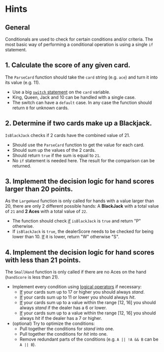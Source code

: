 # Hints

## General

Conditionals are used to check for certain conditions and/or criteria. The most basic way of performing a conditional operation is using a single `if` statement.

## 1. Calculate the score of any given card.

The `ParseCard` function should take the `card` string (e.g. `ace`) and turn it into its value (e.g. 11).

- Use a big [`switch` statement][switch_statement] on the `card` variable.
- King, Queen, Jack and 10 can be handled with a single case.
- The switch can have a `default` case. In any case the function should return `0` for unknown cards.

## 2. Determine if two cards make up a Blackjack.

`IsBlackJack` checks if 2 cards have the combined value of 21.

- Should use the `ParseCard` function to get the value for each card.
- Should sum up the values of the 2 cards.
- Should return `true` if the sum is equal to `21`.
- No `if` statement is needed here. The result for the comparison can be returned.

## 3. Implement the decision logic for hand scores larger than 20 points.

As the `LargeHand` function is only called for hands with a value larger than 20, there are only 2 different possible hands: A **BlackJack** with a total value of `21` and **2 Aces** with a total value of `22`.

- The function should check [if][if_statement] `isBlackJack` is `true` and return "P" otherwise.
- If `isBlackJack` is `true`, the dealerScore needs to be checked for being lower than 10. [If][if_statement] it is lower, return "W" otherwise "S".

## 4. Implement the decision logic for hand scores with less than 21 points.

The `SmallHand` function is only called if there are no Aces on the hand (`handScore` is less than 21).

- Implement every condition using [logical operators][logical_operators] if necessary:
  - [If][if_statement] your cards sum up to 17 or higher you should always _stand_.
  - [If][if_statement] your cards sum up to 11 or lower you should always _hit_.
  - [If][if_statement] your cards sum up to a value within the range [12, 16] you should always _stand_ if the dealer has a 6 or lower.
  - [If][if_statement] your cards sum up to a value within the range [12, 16] you should always _hit_ if the dealer has a 7 or higher.
- (optional) Try to optimize the conditions:
  - Pull together the conditions for _stand_ into one.
  - Pull together the conditions for _hit_ into one.
  - Remove redundant parts of the conditions (e.g. `A || !A && B` can be `A || B`).

[logical_operators]: https://golang.org/ref/spec#Logical_operators
[if_statement]: https://golang.org/ref/spec#If_statements
[switch_statement]: https://golang.org/ref/spec#Switch_statements

